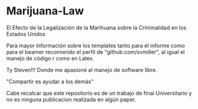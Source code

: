 # Marijuana-Law
El Efecto de la Legalización de la Marihuana sobre la Criminalidad en los Estados Unidos

Para mayor información sobre los templates tanto para el informe como para el beamer recomiendo el perfil de "github.com/svmiller", al igual el manejo de código r como en Latex.

Ty Steven!!! Donde me apasioné al manejo de software libre.


"Compartir es ayudar a los demás"

Cabe recalcar que este repositorio es de un trabajo de final Universitario y no es ninguna publicacion realizada en algún paper.
